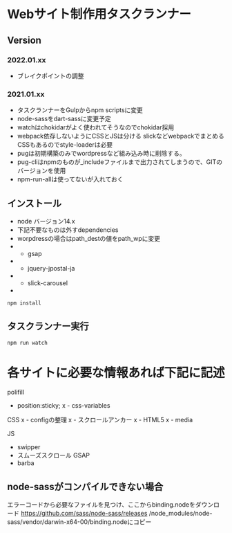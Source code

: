 # Webサイト制作用タスクランナー

## Version

### 2022.01.xx
- ブレイクポイントの調整

### 2021.01.xx
- タスクランナーをGulpからnpm scriptsに変更
- node-sassをdart-sassに変更予定
- watchはchokidarがよく使われてそうなのでchokidar採用
- webpack依存しないようにCSSとJSは分ける
  slickなどwebpackでまとめるCSSもあるのでstyle-loaderは必要
- pugは初期構築のみでwordpressなど組み込み時に削除する。
- pug-cliはnpmのものが_includeファイルまで出力されてしまうので、GITのバージョンを使用
- npm-run-allは使ってないが入れておく

## インストール

- node バージョン14.x
- 下記不要なものは外すdependencies
- worpdressの場合はpath_destの値をpath_wpに変更
- - gsap
- - jquery-jpostal-ja
- - slick-carousel
- 
```bash
npm install
```

## タスクランナー実行
```bash
npm run watch
```

# 各サイトに必要な情報あれば下記に記述

polifill
- position:sticky;
x - css-variables

CSS
x - configの整理
x - スクロールアンカー
x - HTML5
x - media


JS
- swipper
- スムーズスクロール GSAP
- barba

## node-sassがコンパイルできない場合
エラーコードから必要なファイルを見つけ、ここからbinding.nodeをダウンロード
https://github.com/sass/node-sass/releases
/node_modules/node-sass/vendor/darwin-x64-00/binding.nodeにコピー
